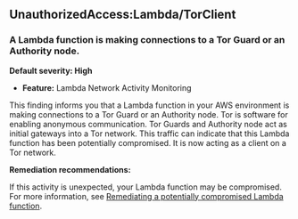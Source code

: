 UnauthorizedAccess:Lambda/TorClient
-----------------------------------

### A Lambda function is making connections to a Tor Guard or an Authority node.

**Default severity: High**

* **Feature:** Lambda Network Activity Monitoring

This finding informs you that a Lambda function in your AWS environment is making connections to a Tor Guard or an Authority node. Tor is software for enabling anonymous communication. Tor Guards and Authority node act as initial gateways into a Tor network. This traffic can indicate that this Lambda function has been potentially compromised. It is now acting as a client on a Tor network.

**Remediation recommendations:**

If this activity is unexpected, your Lambda function may be compromised. For more information, see [Remediating a potentially compromised Lambda function](https://docs.aws.amazon.com/guardduty/latest/ug/remediate-lambda-protection-finding-types.html).